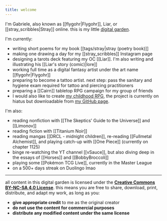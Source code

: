 ```yaml
---
title: welcome
---
```

I'm Gabriele, also known as [[flygohr|Flygohr]], Liar, or [[stray_scribbles|Stray]] online. this is my little [digital garden](https://jzhao.xyz/posts/networked-thought#what-is-digital-gardening).

I'm currently:
- writing short poems for my book [[tags/stray|stray (poetry book)]]
- making one drawing a day for my [[stray_scribbles]] Instagram page
- designing a tarots deck featuring my OC [[Liar]]. I'm also writing and illustrating his [[Liar's story (comic)|lore]]
- working full time as a digital fantasy artist under the art name [[flygohr|Flygohr]]
- preparing to become a tattoo artist. next step: pass the sanitary and hygiene exam required for tattoo and piercing practitioners
- preparing a [[Cairn]] tabletop RPG campaign for my group of friends
- I would also like to create [my childhood RPG](https://github.com/unapologeticaf/childhood-rpg), the project is currently on hiatus but downloadable from [my GitHub page](https://github.com/unapologeticaf/).

I'm also:
- reading nonfiction with [[The Skeptics' Guide to the Universe]] and [[Limonov]]
- reading fiction with [[Titanium Noir]]
- reading mangas [[DRCL - midnight children]], re-reading [[Fullmetal Alchemist]], and playing catch-up with [[One Piece]] (currently on chapter 1125)
- binge re-watching the YT channel [[vSauce]], but also diving deep in the essays of [[Horses]] and [[BobbyBroccoli]]
- playing some [[Pokémon TCG Live]], currently in the Master League
- on a 500+ days streak on Duolingo lmao

---

all content in this digital garden is licensed under the **[Creative Commons BY-NC-SA 4.0 License](https://creativecommons.org/licenses/by-nc-sa/4.0/deed.en)**. this means you are free to share, download, print, distribute, and adapt my work, as long as you:

- **give appropriate credit** to me as the original creator
- **do not use the content for commercial purposes**
- **distribute any modified content under the same license**

